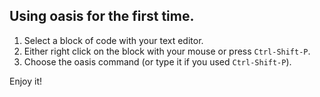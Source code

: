 
## Using oasis for the first time.


1. Select a block of code with your text editor.
2. Either right click on the block with your mouse or press `Ctrl-Shift-P`.
3. Choose the oasis command (or type it if you used `Ctrl-Shift-P`).

Enjoy it!